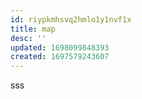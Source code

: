 ```yaml
---
id: riypkmhsvq2hmlo1y1nvf1x
title: map
desc: ''
updated: 1698099848393
created: 1697579243607
---
```


sss
